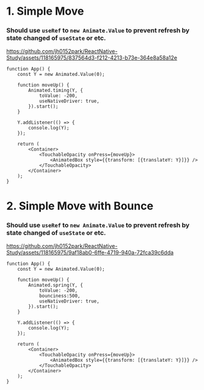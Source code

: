 # 1. Simple Move

### Should use `useRef` to `new Animate.Value` to prevent refresh by state changed of `useState` or etc.

https://github.com/jh0152park/ReactNative-Study/assets/118165975/837564d3-f212-4213-b73e-364e8a58a12e

```JS
function App() {
    const Y = new Animated.Value(0);

    function moveUp() {
        Animated.timing(Y, {
            toValue: -200,
            useNativeDriver: true,
        }).start();
    }

    Y.addListener(() => {
        console.log(Y);
    });

    return (
        <Container>
            <TouchableOpacity onPress={moveUp}>
                <AnimatedBox style={{transform: [{translateY: Y}]}} />
            </TouchableOpacity>
        </Container>
    );
}
```

# 2. Simple Move with Bounce

### Should use `useRef` to `new Animate.Value` to prevent refresh by state changed of `useState` or etc.

https://github.com/jh0152park/ReactNative-Study/assets/118165975/9af18ab0-6ffe-4719-940a-72fca39c6dda

```JS
function App() {
    const Y = new Animated.Value(0);

    function moveUp() {
        Animated.spring(Y, {
            toValue: -200,
            bounciness:500,
            useNativeDriver: true,
        }).start();
    }

    Y.addListener(() => {
        console.log(Y);
    });

    return (
        <Container>
            <TouchableOpacity onPress={moveUp}>
                <AnimatedBox style={{transform: [{translateY: Y}]}} />
            </TouchableOpacity>
        </Container>
    );
}
```
